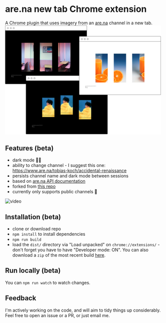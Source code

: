 # are.na new tab Chrome extension

A Chrome plugin that uses imagery from an [are.na](https://www.are.na/) channel in a new tab.
 ![screenshot](screenshot.png)

## Features (beta)
* dark mode 🌝🌚
* ability to change channel - I suggest this one: https://www.are.na/tobias-koch/accidental-renaissance
* persists channel name and dark mode between sessions
* based on [are.na API documentation](https://dev.are.na/documentation/channels)
* forked from [this repo](https://github.com/chibat/chrome-extension-typescript-starter)
* currently only supports public channels 📌

![video](export.gif)

## Installation (beta)
* clone or download repo
* `npm install` to install dependencies
* `npm run build`
* load the `dist/` directory via "Load unpacked" on `chrome://extensions/` - don't forget you have to have "Developer mode: ON". You can also download a `zip` of the most recent build [here](https://www.dropbox.com/s/3y3gzzwlkv0omwx/dist.zip?dl=1).

## Run locally (beta)
You can `npm run watch` to watch changes.

## Feedback
I'm actively working on the code, and will aim to tidy things up considerably. Feel free to open an issue or a PR, or just email me.
